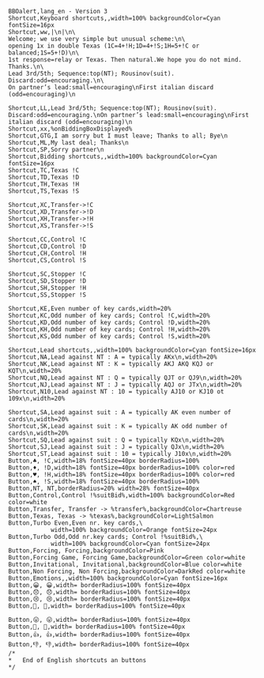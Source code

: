     
    
    
    BBOalert,lang_en - Version 3
    Shortcut,Keyboard shortcuts,,width=100% backgroundColor=Cyan fontSize=16px
    Shortcut,ww,|\n|\n\
    Welcome; we use very simple but unusual scheme:\n\
    opening 1x in double Texas (1C=4+!H;1D=4+!S;1H=5+!C or balanced;1S=5+!D)\n\
    1st response=relay or Texas. Then natural.We hope you do not mind. Thanks.\n\
    Lead 3rd/5th; Sequence:top(NT); Rousinov(suit). Discard:odd=encouraging.\n\
    On partner’s lead:small=encouraging\nFirst italian discard (odd=encouraging)\n

    Shortcut,LL,Lead 3rd/5th; Sequence:top(NT); Rousinov(suit). Discard:odd=encouraging.\nOn partner’s lead:small=encouraging\nFirst italian discard (odd=encouraging)\n
    Shortcut,xx,%onBiddingBoxDisplayed%
    Shortcut,GTG,I am sorry but I must leave; Thanks to all; Bye\n
    Shortcut,ML,My last deal; Thanks\n
    Shortcut,SP,Sorry partner\n
    Shortcut,Bidding shortcuts,,width=100% backgroundColor=Cyan fontSize=16px
    Shortcut,TC,Texas !C
    Shortcut,TD,Texas !D
    Shortcut,TH,Texas !H
    Shortcut,TS,Texas !S

    Shortcut,XC,Transfer->!C
    Shortcut,XD,Transfer->!D
    Shortcut,XH,Transfer->!H
    Shortcut,XS,Transfer->!S

    Shortcut,CC,Control !C
    Shortcut,CD,Control !D
    Shortcut,CH,Control !H
    Shortcut,CS,Control !S

    Shortcut,SC,Stopper !C
    Shortcut,SD,Stopper !D
    Shortcut,SH,Stopper !H
    Shortcut,SS,Stopper !S

    Shortcut,KE,Even number of key cards,width=20%
    Shortcut,KC,Odd number of key cards; Control !C,width=20%
    Shortcut,KD,Odd number of key cards; Control !D,width=20%
    Shortcut,KH,Odd number of key cards; Control !H,width=20%
    Shortcut,KS,Odd number of key cards; Control !S,width=20%

    Shortcut,Lead shortcuts,,width=100% backgroundColor=Cyan fontSize=16px
    Shortcut,NA,Lead against NT : A = typically AKx\n,width=20%
    Shortcut,NK,Lead against NT : K = typically AKJ AKQ KQJ or KQT\n,width=20%
    Shortcut,NQ,Lead against NT : Q = typically QJT or QJ9\n,width=20%
    Shortcut,NJ,Lead against NT : J = typically AQJ or JTx\n,width=20%
    Shortcut,N10,Lead against NT : 10 = typically AJ10 or KJ10 ot 109x\n,width=20%

    Shortcut,SA,Lead against suit : A = typically AK even number of cards\n,width=20%
    Shortcut,SK,Lead against suit : K = typically AK odd number of cards\n,width=20%
    Shortcut,SQ,Lead against suit : Q = typically KQx\n,width=20%
    Shortcut,SJ,Lead against suit : J = typically QJx\n,width=20%
    Shortcut,ST,Lead against suit : 10 = typically J10x\n,width=20%
    Button,♣, !C,width=18% fontSize=40px borderRadius=100%
    Button,♦, !D,width=18% fontSize=40px borderRadius=100% color=red
    Button,♥, !H,width=18% fontSize=40px borderRadius=100% color=red
    Button,♠, !S,width=18% fontSize=40px borderRadius=100%
    Button,NT, NT,borderRadius=20% width=28% fontSize=40px
    Button,Control,Control !%suitBid%,width=100% backgroundColor=Red color=white
    Button,Transfer, Transfer -> %transfer%,backgroundColor=Chartreuse
    Button,Texas, Texas -> %texas%,backgroundColor=LightSalmon
    Button,Turbo Even,Even nr. key cards,\
                width=100% backgroundColor=Orange fontSize=24px
    Button,Turbo Odd,Odd nr.key cards; Control !%suitBid%,\
                width=100% backgroundColor=Cyan fontSize=24px
    Button,Forcing, Forcing,backgroundColor=Pink
    Button,Forcing Game, Forcing Game,backgroundColor=Green color=white
    Button,Invitational, Invitational,backgroundColor=Blue color=white
    Button,Non Forcing, Non Forcing,backgroundColor=DarkRed color=white
    Button,Emotions,,width=100% backgroundColor=Cyan fontSize=16px
    Button,😀, 😀,width= borderRadius=100% fontSize=40px
    Button,😞, 😞,width= borderRadius=100% fontSize=40px
    Button,😢, 😢,width= borderRadius=100% fontSize=40px
    Button,😬, 😬,width= borderRadius=100% fontSize=40px

    Button,😛, 😛,width= borderRadius=100% fontSize=40px
    Button,👹, 👹,width= borderRadius=100% fontSize=40px
    Button,👍, 👍,width= borderRadius=100% fontSize=40px
    Button,👎, 👎,width= borderRadius=100% fontSize=40px
    /*
    *   End of English shortcuts an buttons
    */
